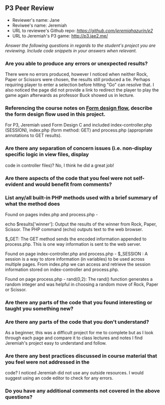 ## P3 Peer Review

+ Reviewer's name: Jane
+ Reviwee's name: Jeremiah
+ URL to reviewee's Github repo: *<https://github.com/jeremiahazurin/e2>*
+ URL to Jeremiah's P3 game: http://p3.jae2.me/

*Answer the following questions in regards to the student's project you are reviewing. Include code 
snippets in your answers when relevant.*


### Are you able to produce any errors or unexpected results?
There were no errors produced, however I noticed when neither Rock, Paper or Scissors were chosen, the 
results still produced a tie. Perhaps requiring player to enter a selection before hitting "Go" can 
resolve that. I also noticed the page did not provide a link to redirect the player to play the game 
again afterwards as professor Buck showed us in lecture. 

### Referencing the course notes on [Form design flow](https://hesweb.dev/e2/notes#/php/form-flow), describe the form design flow used in this project.
For P3, Jeremiah used Form Design C and included index-controller.php (SESSION), index.php (form method: 
GET) and process.php (appropriate annotations to GET results).


### Are there any separation of concern issues (i.e. non-display specific logic in view files, display 
code in controller files)? 
No, I think he did a great job!

### Are there aspects of the code that you feel were not self-evident and would benefit from comments?


### List any/all built-in PHP methods used with a brief summary of what the method does
Found on pages  index.php and process.php -

echo $results['winner']: Output the results of the winner from Rock, Paper, Scissor.  The PHP command (echo) outputs text to the 
web browser.

$_GET: The GET method sends the encoded information appended to process.php. This is one way information 
is sent to the web server.


Found on page index-controller.php and process.php -
$_SESSION : A session is a way to store information (in variables) to be used across multiple pages. From index.php 
we can access and retrieve the session information stored on index-controller and process.php. 


Found on page process.php -
rand(0,2):  The rand() function generates a random integer and was helpful in choosing a random move of 
Rock, Paper or Scissor.


### Are there any parts of the code that you found interesting or taught you something new?


### Are there any parts of the code that you don't understand?
As a beginner, this was a difficult project for me to complete but as I look through each 
page and compare it to class lectures and notes I find Jeremiah's project easy to understand and follow.


### Are there any best practices discussed in course material that you feel were not addressed in the 
code?
I noticed Jeremiah did not use any outside resources. I would suggest using an code editor to check for 
any errors.

### Do you have any additional comments not covered in the above questions?
